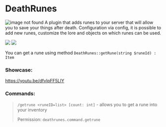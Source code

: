 # DeathRunes
<img src="https://github.com/WeaVerseStudio/DeathRunes/blob/main/image.png?raw=true" alt="image not found">
A plugin that adds runes to your server that will allow you to save your things after death. Configuration via config, it is possible to add new runes, customize the lore and objects on which runes can be used.

[![](https://poggit.pmmp.io/shield.state/DeathRunes)](https://poggit.pmmp.io/p/DeathRunes)
[![](https://poggit.pmmp.io/shield.dl/DeathRunes)](https://poggit.pmmp.io/p/DeathRunes)

You can get a rune using method `DeathRunes::getRune(string $runeId) : Item`

### Showcase:
https://youtu.be/dfvIpFF5LIY


### Commands:
> `/getrune <runeID=list> [count: int]` - allows you to get a rune into your inventory
>
> Permission: `deathrunes.command.getrune`